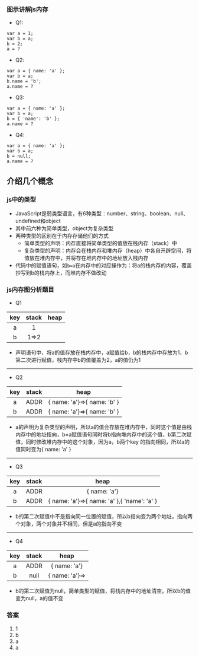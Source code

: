 ### 图示讲解js内存
* Q1:

```
var a = 1;
var b = a;
b = 2;
a = ? 
```

* Q2:

```
var a = { name: 'a' };
var b = a;
b.name = 'b';
a.name = ?
```

* Q3:

```
var a = { name: 'a' };
var b = a;
b = { 'name': 'b' };
a.name = ?
```

* Q4:

```
var a = { name: 'a' };
var b = a;
b = null;
a.name = ?
```

## 介绍几个概念
### js中的类型
* JavaScript是弱类型语言，有6种类型：number、string、boolean、null、undefined和object
* 其中前六种为简单类型，object为复杂类型
* 两种类型的区别在于内存存储他们的方式
	* 简单类型的声明：内存直接将简单类型的值放在栈内存（stack）中
	* 复杂类型的声明：内存会在栈内存和堆内存（heap）中各自开辟空间，将值放在堆内存中，并将存在堆内存中的地址放入栈内存
* 代码中的赋值语句，如`b=a`在内存中的对应操作为：将a的栈内存的内容，覆盖抄写到b的栈内存上，而堆内存不做改动

### js内存图分析题目
* Q1 

key|stack|heap
:--:|:--:|:--:
a|1||
b|1=>2||
* 声明语句中，将a的值存放在栈内存中，a赋值给b，b的栈内存中存放为1，b第二次进行赋值，栈内存中b的值覆盖为2，a的值仍为1

-----
* Q2

key|stack|heap
:--:|:--:|:--:
a|ADDR|{ name: 'a'}=>{ name: 'b' }|
b|ADDR|{ name: 'a'}=>{ name: 'b' }|
* a的声明为复杂类型的声明，所以a的值会存放在堆内存中，同时这个值是由栈内存中的地址指向，b=a赋值语句同时将b指向堆内存中的这个值，b第二次赋值，同时修改堆内存中的这个对象，因为a，b两个key 的指向相同，所以a的值同时变为{ name: 'a' }

-----
* Q3

key|stack|heap
:--:|:--:|:--:
a|ADDR|{ name: 'a'}|
b|ADDR|{ name: 'a'}=>{ name: 'a' },{ 'name': 'a' }|
* b的第二次赋值中不是指向同一位置的赋值，所以b指向变为两个地址，指向两个对象，两个对象并不相同，但是a的指向不变

-----
* Q4

key|stack|heap
:--:|:--:|:--:
a|ADDR|{ name: 'a'}|
b|null|{ name: 'a'}=>|
* b的第二次赋值为null，简单类型的赋值，将栈内存中的地址清空，所以b的值变为null，a的值不变

### 答案
1. 1
2. b
3. a
4. a
